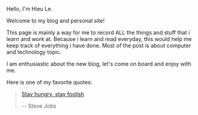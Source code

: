 <!-- ---
title: Home Page
comments: false
meta: "false" #Do not display tags or categories
--- -->

Hello, I'm Hieu Le.

Welcome to my blog and personal site!

This page is mainly a way for me to record ALL the things and stuff that i learn and work at. Because i learn and read everyday, this would help me keep track of everything i have done. Most of the post is about computer and technology topic.

I am enthusiastic about the new blog, let's come on board and enjoy with me. 

Here is one of my favorite quotes:

> [Stay hungry, stay foolish][1]
>
> -- Steve Jobs

[1]: https://www.youtube.com/watch?v=UF8uR6Z6KLc